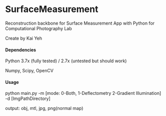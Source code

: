 # SurfaceMeasurement
Reconstruction backbone for Surface Measurement App with Python for Computational Photography Lab

Create by Kai Yeh

#### Dependencies

Python 3.7x (fully tested) / 2.7x (untested but should work)

Numpy, Scipy, OpenCV

#### Usage

python main.py -m [mode: 0-Both, 1-Deflectometry 2-Gradient Illumination] -d [ImgPathDirectory]

output: obj, mtl, jpg, png(normal map)
